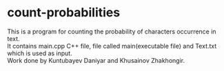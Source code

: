 # count-probabilities 
This is a program for counting the probability of characters occurrence in text. <br />
It contains main.cpp C++ file, file called main(executable file) and Text.txt which is used as input. <br />
Work done by Kuntubayev Daniyar and Khusainov Zhakhongir.
